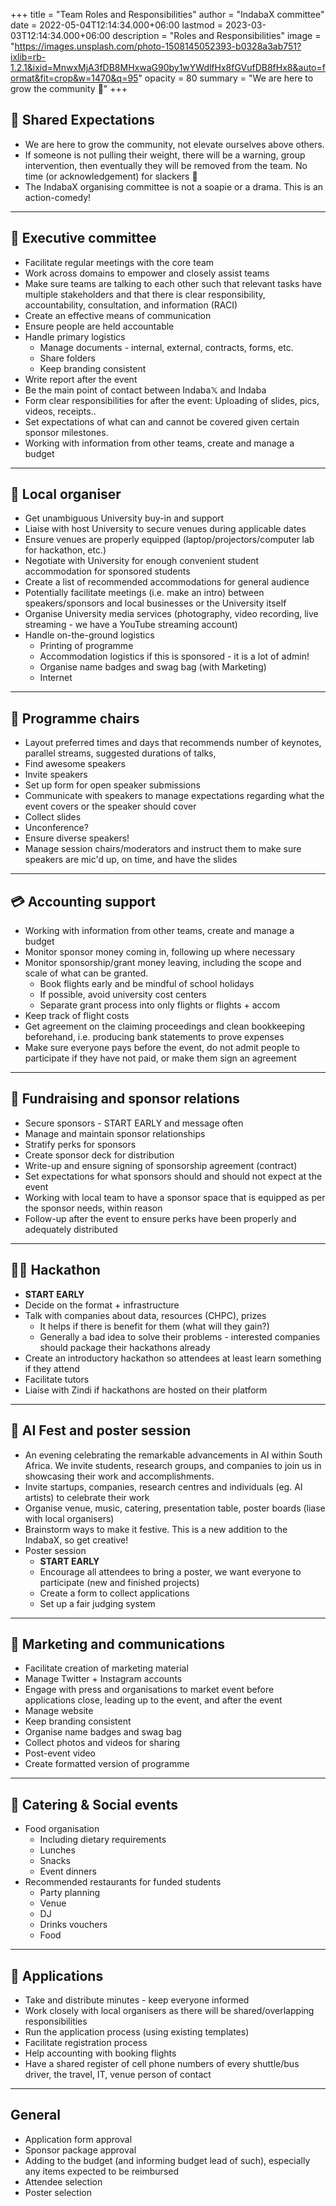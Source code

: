+++
title = "Team Roles and Responsibilities"
author = "IndabaX committee"
date = 2022-05-04T12:14:34.000+06:00
lastmod = 2023-03-03T12:14:34.000+06:00
description = "Roles and Responsibilities"
image = "https://images.unsplash.com/photo-1508145052393-b0328a3ab751?ixlib=rb-1.2.1&ixid=MnwxMjA3fDB8MHxwaG90by1wYWdlfHx8fGVufDB8fHx8&auto=format&fit=crop&w=1470&q=95"
opacity = 80
summary = "We are here to grow the community 🤝"
+++


## 🤝 Shared Expectations
* We are here to grow the community, not elevate ourselves above others. 
* If someone is not pulling their weight, there will be a warning, group intervention, then eventually they will be removed from the team. No time (or acknowledgement) for slackers 🙅
* The IndabaX organising committee is not a soapie or a drama. This is an action-comedy!

---
## 💼 Executive committee
- Facilitate regular meetings with the core team
- Work across domains to empower and closely assist teams
- Make sure teams are talking to each other such that relevant tasks have multiple stakeholders and that there is clear responsibility, accountability, consultation, and information (RACI)
- Create an effective means of communication
- Ensure people are held accountable
- Handle primary logistics
  - Manage documents - internal, external, contracts, forms, etc.
  - Share folders
  - Keep branding consistent
- Write report after the event
- Be the main point of contact between Indaba𝕏 and Indaba
- Form clear responsibilities for after the event: Uploading of slides, pics, videos, receipts..
- Set expectations of what can and cannot be covered given certain sponsor milestones.
- Working with information from other teams, create and manage a budget

---
## 📌 Local organiser
- Get unambiguous University buy-in and support
- Liaise with host University to secure venues during applicable dates 
- Ensure venues are properly equipped (laptop/projectors/computer lab for hackathon, etc.)
- Negotiate with University for enough convenient student accommodation for sponsored students
- Create a list of recommended accommodations for general audience
- Potentially facilitate meetings (i.e. make an intro) between speakers/sponsors and local businesses or the University itself
- Organise University media services (photography, video recording, live streaming - we have a YouTube streaming account)
- Handle on-the-ground logistics
    - Printing of programme
    - Accommodation logistics if this is sponsored - it is a lot of admin!
    - Organise name badges and swag bag (with Marketing)
    - Internet

---
## 📝 Programme chairs
- Layout preferred times and days that recommends number of keynotes, parallel streams, suggested durations of talks, 
- Find awesome speakers
- Invite speakers
- Set up form for open speaker submissions
- Communicate with speakers to manage expectations regarding what the event covers or the speaker should cover
- Collect slides
- Unconference?
- Ensure diverse speakers!
- Manage session chairs/moderators and instruct them to make sure speakers are mic'd up, on time, and have the slides

---
## 💳 Accounting support
- Working with information from other teams, create and manage a budget
- Monitor sponsor money coming in, following up where necessary
- Monitor sponsorship/grant money leaving, including the scope and scale of what can be granted. 
  - Book flights early and be mindful of school holidays
  - If possible, avoid university cost centers
  - Separate grant process into only flights or flights + accom 
- Keep track of flight costs 
- Get agreement on the claiming proceedings and clean bookkeeping beforehand, i.e. producing bank statements to prove expenses
- Make sure everyone pays before the event, do not admit people to participate if they have not paid, or make them sign an agreement


---
## 💸 Fundraising and sponsor relations
- Secure sponsors - START EARLY and message often
- Manage and maintain sponsor relationships
- Stratify perks for sponsors
- Create sponsor deck for distribution
- Write-up and ensure signing of sponsorship agreement (contract)
- Set expectations for what sponsors should and should not expect at the event
- Working with local team to have a sponsor space that is equipped as per the sponsor needs, within reason
- Follow-up after the event to ensure perks have been properly and adequately distributed


---
## 👩‍💻 Hackathon
- **START EARLY**
- Decide on the format + infrastructure
- Talk with companies about data, resources (CHPC), prizes
  - It helps if there is benefit for them (what will they gain?)
  - Generally a bad idea to solve their problems - interested companies should package their hackathons already
- Create an introductory hackathon so attendees at least learn something if they attend
- Facilitate tutors
- Liaise with Zindi if hackathons are hosted on their platform

---
## 🎪 AI Fest and poster session
- An evening celebrating the remarkable advancements in AI within South Africa. We invite students, research groups, and companies to join us in showcasing their work and accomplishments.
- Invite startups, companies, research centres and individuals (eg. AI artists) to celebrate their work
- Organise venue, music, catering, presentation table, poster boards (liase with local organisers)
- Brainstorm ways to make it festive. This is a new addition to the IndabaX, so get creative!
- Poster session
  - **START EARLY**
  - Encourage all attendees to bring a poster, we want everyone to participate (new and finished projects)
  - Create a form to collect applications
  - Set up a fair judging system

---
## 📧 Marketing and communications
- Facilitate creation of marketing material
- Manage Twitter + Instagram accounts
- Engage with press and organisations to market event before applications close, leading up to the event, and after the event
- Manage website
- Keep branding consistent
- Organise name badges and swag bag
- Collect photos and videos for sharing
- Post-event video
- Create formatted version of programme

---
## 🍩 Catering & Social events
- Food organisation
  - Including dietary requirements
  - Lunches
  - Snacks
  - Event dinners
- Recommended restaurants for funded students
  - Party planning
  - Venue
  - DJ
  - Drinks vouchers
  - Food


---
## 🎫 Applications
- Take and distribute minutes - keep everyone informed
- Work closely with local organisers as there will be shared/overlapping responsibilities
- Run the application process (using existing templates)
- Facilitate registration process
- Help accounting with booking flights
- Have a shared register of cell phone numbers of every shuttle/bus driver, the travel, IT, venue person of contact


---

## General
- Application form approval
- Sponsor package approval
- Adding to the budget (and informing budget lead of such), especially any items expected to be reimbursed
- Attendee selection
- Poster selection
